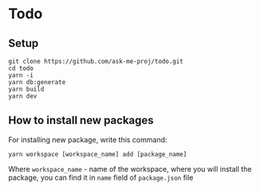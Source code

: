 # Todo

## Setup

```shell
git clone https://github.com/ask-me-proj/todo.git
cd todo
yarn -i
yarn db:generate
yarn build
yarn dev
```

## How to install new packages

For installing new package, write this command:

```shell
yarn workspace [workspace_name] add [package_name]
```

Where `workspace_name` - name of the workspace, where you will install the package, you can find it in `name` field of `package.json` file
